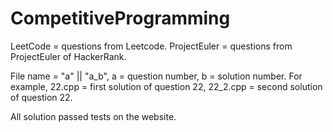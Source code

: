 # CompetitiveProgramming
LeetCode = questions from Leetcode.
ProjectEuler = questions from ProjectEuler of HackerRank.

File name = "a" || "a_b", a = question number, b = solution number.
For example, 22.cpp = first solution of question 22,
22_2.cpp = second solution of question 22.

All solution passed tests on the website.
